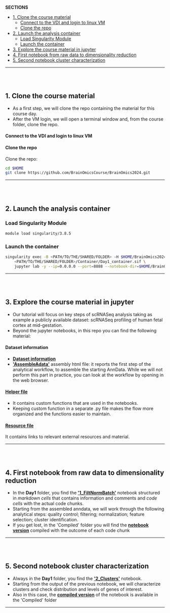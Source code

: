 __SECTIONS__

- [1. Clone the course material](#1-clone-the-course-material)
    + [Connect to the VDI and login to linux VM](#connect-to-the-vdi-and-login-to-linux-vm)
    + [Clone the repo](#clone-the-repo)
- [2. Launch the analysis container](#2-launch-the-analysis-container)
  * [Load Singularity Module](#load-singularity-module)
  * [Launch the container](#launch-the-container)
- [3. Explore the course material in jupyter](#3-explore-the-course-material-in-jupyter)
- [4. First notebook from raw data to dimensionality reduction](#4-first-notebook-from-raw-data-to-dimensionality-reduction)
- [5. Second notebook cluster characterization](#5-second-notebook-cluster-characterization)
---------------

<br> </br>

## 1. Clone the course material

* As a first step, we will clone the repo containing the material for this course day.
* After the VM login, we will open a terminal window and, from the course folder, clone the repo.


#### Connect to the VDI and login to linux VM


#### Clone the repo

Clone the repo:

```bash
cd $HOME
git clone https://github.com/BrainOmicsCourse/BrainOmics2024.git
```
--------

<br> </br>

## 2. Launch the analysis container

### Load Singularity Module

```bash
module load singularity/3.8.5
```
### Launch the container

```bash
singularity exec -B <PATH/TO/THE/SHARED/FOLDER> -H $HOME/BrainOmics2024/1_Day1/ \
    <PATH/TO/THE/SHARED/FOLDER>/Container/Day1_container.sif \
    jupyter lab -y --ip=0.0.0.0 --port=8888 --notebook-dir=$HOME/BrainOmics2024/1_Day1/
```

---------

<br> </br>

## 3. Explore the course material in jupyter

* Our tutorial will focus on key steps of scRNASeq analysis taking as example a publicly available dataset: scRNASeq profiling of human fetal cortex at mid-gestation.
* Beyond the jupyter notebooks, in this repo you can find the following material:

#### Dataset information

* [__Dataset information__](Resources.md)
* [__'AssembleAdata'__](Compiled/0_AssembleAdata.html) assembly html file: it reports the first step of the analytical workflow, to assemble the starting AnnData. While we will not perform this part in practice, you can look at the workflow by opening in the web browser.  

#### [Helper file](HelperFunctions/Day1Helper.py)
* It contains custom functions that are used in the notebooks.
* Keeping custom function in a separate .py file makes the flow more organized and the functions easier to maintain.


#### [Resource file](Resources.md)
It contains links to relevant external resources and material.

-------------

<br> </br>

## 4. First notebook from raw data to dimensionality reduction

* In the __Day1__ folder, you find the [__'1_FiltNormBatch'__](1_FiltNormBatch.ipynb) notebook structured in _markdown cells_ that contains information and comments and _code cells_ with the actual code chunks.
* Starting from the assembled anndata, we will work through the following analytical steps: quality control; filtering; normalization; feature selection; cluster identification.
* If you get lost, in the 'Compiled' folder you will find the [__notebook version__](Compiled/1_FiltNormBatch.ipynb) compiled with the outcome of each code chunk


-----------

<br> </br>

## 5. Second notebook cluster characterization

* Always in the __Day1__ folder, you find the [__'2_Clusters'__](2_Clusters.ipynb) notebook.
* Starting from the output of the previous notebook, we will characterize clusters and check distribution and levels of genes of interest.
* Also in this case, the [__compiled version__](Compiled/2_Clusters.ipynb) of the notebook is available in the 'Compiled' folder

-----------

<br> </br>
